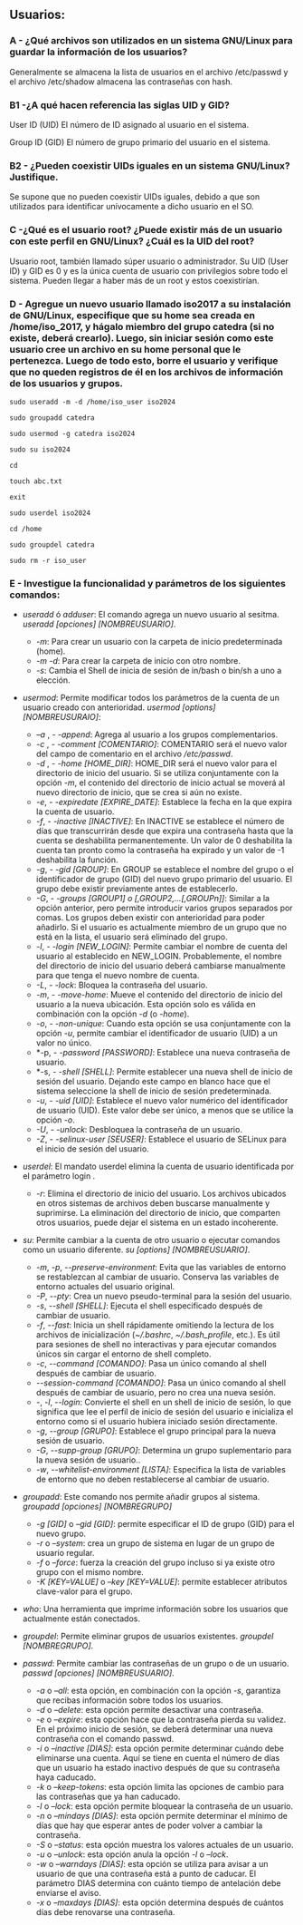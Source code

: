 ## Usuarios:

### A - ¿Qué archivos son utilizados en un sistema GNU/Linux para guardar la información de los usuarios?

Generalmente se almacena la lista de usuarios en el archivo /etc/passwd y el archivo /etc/shadow almacena las contraseñas con hash.

### B1 -¿A qué hacen referencia las siglas UID y GID?

User ID (UID) El número de ID asignado al usuario en el sistema.

Group ID (GID) El número de grupo primario del usuario en el sistema.

### B2 - ¿Pueden coexistir UIDs iguales en un sistema GNU/Linux? Justifique.

Se supone que no pueden coexistir UIDs iguales, debido a que son utilizados para identificar unívocamente a dicho usuario en el SO.

### C -¿Qué es el usuario root? ¿Puede existir más de un usuario con este perfil en GNU/Linux? ¿Cuál es la UID del root?

Usuario root, también llamado súper usuario o administrador. Su UID (User ID) y GID es 0 y es la única cuenta de usuario con privilegios sobre todo el sistema. Pueden llegar a haber más de un root y estos coexistirían.

### D - Agregue un nuevo usuario llamado iso2017 a su instalación de GNU/Linux, especifique que su home sea creada en /home/iso_2017, y hágalo miembro del grupo catedra (si no existe, deberá crearlo). Luego, sin iniciar sesión como este usuario cree un archivo en su home personal que le pertenezca. Luego de todo esto, borre el usuario y verifique que no queden registros de él en los archivos de información de los usuarios y grupos.

```
sudo useradd -m -d /home/iso_user iso2024

sudo groupadd catedra

sudo usermod -g catedra iso2024

sudo su iso2024

cd 

touch abc.txt

exit

sudo userdel iso2024

cd /home

sudo groupdel catedra

sudo rm -r iso_user

```

### E - Investigue la funcionalidad y parámetros de los siguientes comandos:
- *useradd* ó *adduser*: El comando agrega un nuevo usuario al sesitma. *useradd [opciones] [NOMBREUSUARIO]*.
  - *-m*: Para crear un usuario con la carpeta de inicio predeterminada (home).
  - *-m -d*: Para crear la carpeta de inicio con otro nombre.
  - *-s*: Cambia el Shell de inicia de sesión de in/bash o bin/sh a uno a elección.

- *usermod*: Permite modificar todos los parámetros de la cuenta de un usuario creado con anterioridad. *usermod [options] [NOMBREUSURAIO]*:
  - *–a* , *- -append*: Agrega al usuario a los grupos complementarios.
  - *-c* , *- -comment [COMENTARIO]*: COMENTARIO será el nuevo valor del campo de comentario en el archivo */etc/passwd*.
  - *-d* , *- -home [HOME_DIR]*: HOME_DIR será el nuevo valor para el directorio de inicio del usuario. Si se utiliza conjuntamente con la opción *-m*, el contenido del directorio de inicio actual se moverá al nuevo directorio de inicio, que se crea si aún no existe.
  - *-e*, *- -expiredate [EXPIRE_DATE]*: Establece la fecha en la que expira la cuenta de usuario. 
  - *-f*, *- -inactive [INACTIVE]*: En INACTIVE se establece el número de días que transcurrirán desde que expira una contraseña hasta que la cuenta se deshabilita permanentemente. Un valor de 0 deshabilita la cuenta tan pronto como la contraseña ha expirado y un valor de -1 deshabilita la función.
  - *-g*, *- -gid [GROUP]*: En GROUP se establece el nombre del grupo o el identificador de grupo (GID) del nuevo grupo primario del usuario. El grupo debe existir previamente antes de establecerlo.
  - *-G*, *- -groups [GROUP1] o [,GROUP2,…[,GROUPn]]*: Similar a la opción anterior, pero permite introducir varios grupos separados por comas. Los grupos deben existir con anterioridad para poder añadirlo. Si el usuario es actualmente miembro de un grupo que no está en la lista, el usuario será eliminado del grupo.
  - *-l*, *- -login [NEW_LOGIN]*: Permite cambiar el nombre de cuenta del usuario al establecido en NEW_LOGIN. Probablemente, el nombre del directorio de inicio del usuario deberá cambiarse manualmente para que tenga el nuevo nombre de cuenta.
  - *-L*, *- -lock*: Bloquea la contraseña del usuario.
  - *-m*, *- -move-home*: Mueve el contenido del directorio de inicio del usuario a la nueva ubicación. Esta opción solo es válida en combinación con la opción *-d* (o *-home*).
  - *-o*, *- -non-unique*: Cuando esta opción se usa conjuntamente con la opción *-u*, permite cambiar el identificador de usuario (UID) a un valor no único.
  - *-p, *- -password [PASSWORD]*: Establece una nueva contraseña de usuario.
  - *-s, *- -shell [SHELL]*: Permite establecer una nueva shell de inicio de sesión del usuario. Dejando este campo en blanco hace que el sistema seleccione la shell de inicio de sesión predeterminada.
  - *-u*, *- -uid [UID]*: Establece el nuevo valor numérico del identificador de usuario (UID). Este valor debe ser único, a menos que se utilice la opción *-o*.
  - *-U*, *- -unlock*: Desbloquea la contraseña de un usuario.
  - *-Z*, *- -selinux-user [SEUSER]*: Establece el usuario de SELinux para el inicio de sesión del usuario.

- *userdel*: El mandato userdel elimina la cuenta de usuario identificada por el parámetro login .
  - *-r*: Elimina el directorio de inicio del usuario. Los archivos ubicados en otros sistemas de archivos deben buscarse manualmente y suprimirse. La eliminación del directorio de inicio, que comparten otros usuarios, puede dejar el sistema en un estado incoherente.

- *su*: Permite cambiar a la cuenta de otro usuario o ejecutar comandos como un usuario diferente. *su [options] [NOMBREUSUARIO]*.
  - *-m*, *-p*, *--preserve-environment*: Evita que las variables de entorno se restablezcan al cambiar de usuario. Conserva las variables de entorno actuales del usuario original.
  - *-P*, *--pty*: Crea un nuevo pseudo-terminal para la sesión del usuario.
  - *-s*, *--shell [SHELL]*: Ejecuta el shell especificado después de cambiar de usuario.
  - *-f*, *--fast*: Inicia un shell rápidamente omitiendo la lectura de los archivos de inicialización (*~/.bashrc*, *~/.bash_profile*, etc.). Es útil para sesiones de shell no interactivas y para ejecutar comandos únicos sin cargar el entorno de shell completo.
  - *-c*, *--command [COMANDO]*: Pasa un único comando al shell después de cambiar de usuario.
  - *--session-command [COMANDO]*: Pasa un único comando al shell después de cambiar de usuario, pero no crea una nueva sesión.
  - *-*, *-l*, *--login*: Convierte el shell en un shell de inicio de sesión, lo que significa que lee el perfil de inicio de sesión del usuario e inicializa el entorno como si el usuario hubiera iniciado sesión directamente.
  - *-g*, *--group [GRUPO]*: Establece el grupo principal para la nueva sesión de usuario.
  - *-G*, *--supp-group [GRUPO]*: Determina un grupo suplementario para la nueva sesión de usuario..
  - *-w*, *--whitelist-environment [LISTA]*: Especifica la lista de variables de entorno que no deben restablecerse al cambiar de usuario.

- *groupadd*: Este comando nos permite añadir grupos al sistema. *groupadd [opciones] [NOMBREGRUPO]*
  - *-g [GID]* o *–gid [GID]*: permite especificar el ID de grupo (GID) para el nuevo grupo.
  - *-r* o *–system*: crea un grupo de sistema en lugar de un grupo de usuario regular.
  - *-f* o *–force*: fuerza la creación del grupo incluso si ya existe otro grupo con el mismo nombre.
  - *-K [KEY=VALUE]* o *–key [KEY=VALUE]*: permite establecer atributos clave-valor para el grupo.

- *who*: Una herramienta que imprime información sobre los usuarios que actualmente están conectados.

- *groupdel*: Permite eliminar grupos de usuarios existentes. *groupdel [NOMBREGRUPO]*.

- *passwd*: Permite cambiar las contraseñas de un grupo o de un usuario. *passwd [opciones] [NOMBREUSUARIO]*.
  - *-a* o *–all*: esta opción, en combinación con la opción *-s*, garantiza que recibas información sobre todos los usuarios.
  - *-d* o *–delete*: esta opción permite desactivar una contraseña.
  - *-e* o *–expire*: esta opción hace que la contraseña pierda su validez. En el próximo inicio de sesión, se deberá determinar una nueva contraseña con el comando passwd.
  - *-i* o *–inactive [DIAS]*: esta opción permite determinar cuándo debe eliminarse una cuenta. Aquí se tiene en cuenta el número de días que un usuario ha estado inactivo después de que su contraseña haya caducado.
  - *-k* o *–keep-tokens*: esta opción limita las opciones de cambio para las contraseñas que ya han caducado.
  - *-l* o *–lock*: esta opción permite bloquear la contraseña de un usuario.
  - *-n* o *–mindays [DIAS]*: esta opción permite determinar el mínimo de días que hay que esperar antes de poder volver a cambiar la contraseña.
  - *-S* o *–status*: esta opción muestra los valores actuales de un usuario.
  - *-u* o *–unlock*: esta opción anula la opción *-l* o *–lock*.
  - *-w* o *–warndays [DIAS]*: esta opción se utiliza para avisar a un usuario de que una contraseña está a punto de caducar. El parámetro DIAS determina con cuánto tiempo de antelación debe enviarse el aviso.
  - *-x* o *–maxdays [DIAS]*: esta opción determina después de cuántos días debe renovarse una contraseña.
